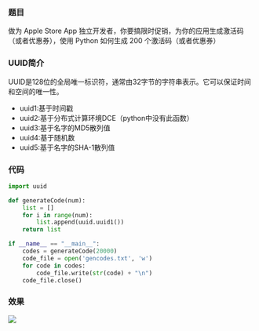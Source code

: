 ### 题目
做为 Apple Store App 独立开发者，你要搞限时促销，为你的应用生成激活码（或者优惠券），使用 Python 如何生成 200 个激活码（或者优惠券）

### UUID简介
UUID是128位的全局唯一标识符，通常由32字节的字符串表示。它可以保证时间和空间的唯一性。
*   uuid1:基于时间戳
*   uuid2:基于分布式计算环境DCE（python中没有此函数）
*   uuid3:基于名字的MD5散列值
*   uuid4:基于随机数
*   uuid5:基于名字的SHA-1散列值
### 代码
```Python
import uuid

def generateCode(num):
    list = []
    for i in range(num):
        list.append(uuid.uuid1())
    return list

if __name__ == "__main__":
    codes = generateCode(20000)
    code_file = open('gencodes.txt', 'w')
    for code in codes:
        code_file.write(str(code) + "\n")
    code_file.close()
```
### 效果
![](http://oqdzx28cd.bkt.clouddn.com/18-1-8/8933734.jpg)
